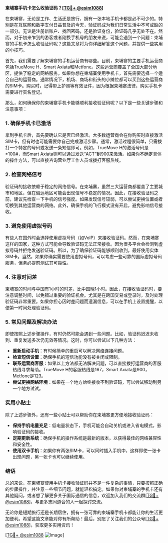 **柬埔寨手机卡怎么收验证码？[[TG💪+ @esim1088](https://t.me/s/esim1088)]**

在柬埔寨，无论是工作、生活还是旅行，拥有一张本地手机卡都是必不可少的。特别是在互联网和数字支付日益普及的今天，验证码成为我们日常生活中不可或缺的一部分。无论是注册新账户、找回密码，还是验证身份，验证码几乎无处不在。然而，对于初来乍到的游客或者刚换手机号的朋友来说，可能会遇到一个问题：柬埔寨的手机卡怎么收验证码呢？这篇文章将为你详细解答这个问题，并提供一些实用的小技巧。

首先，我们需要了解柬埔寨的手机运营商有哪些。目前，柬埔寨的主要手机运营商包括TrueMove H、Smart Axiata和Metfone。这些运营商覆盖了全国大部分地区，提供了稳定的网络服务。如果你想在柬埔寨使用手机卡，首先需要选择一个适合自己的运营商。通常情况下，机场、商场和街头的小摊位都可以买到这些运营商的SIM卡。购买时，记得带上护照等有效证件，因为根据柬埔寨法律，购买手机卡需要进行实名登记。

那么，如何确保你的柬埔寨手机卡能够顺利接收验证码呢？以下是一些关键步骤和注意事项：

### 1. 确保手机卡已激活

拿到手机卡后，首先要确认它是否已经激活。大多数运营商会在你购买时直接激活SIM卡，但有时也可能需要你自己完成激活步骤。通常，激活过程很简单，只需拨打一个特定的号码或发送一条短信即可。例如，TrueMove H的激活号码是*100#，而Smart Axiata则可以通过发送“ACT”到900来激活。如果你不确定具体的操作方法，可以直接咨询营业厅工作人员或拨打客服热线。

### 2. 检查网络信号

验证码的接收依赖于稳定的网络信号。在柬埔寨，虽然三大运营商都覆盖了主要城市和地区，但在偏远地区可能会出现信号不稳定的情况。因此，在接收验证码之前，建议先检查一下手机的信号强度。如果发现信号较弱，可以尝试更换位置或者切换到其他运营商的网络。此外，确保手机的飞行模式没有开启，避免影响信号接收。

### 3. 避免使用虚拟号码

有些人在国外时会选择使用虚拟号码（如VoIP）来接收验证码。然而，在柬埔寨这样的国家，这种方式可能会导致验证码无法正常接收。因为很多平台会检测到虚拟号码并拒绝发送验证码。所以，为了确保验证码能够顺利收到，最好使用实体SIM卡。当然，如果你确实需要使用虚拟号码，可以考虑一些可靠的国际虚拟号码服务，但务必提前测试其可靠性。

### 4. 注意时间差

柬埔寨的时间与中国有1小时的时差，比中国晚1小时。因此，在接收验证码时，要注意调整时间，以免错过重要的验证机会。尤其是在跨国交易或登录时，及时处理验证码非常重要。如果你担心因时差问题而遗漏信息，可以在手机上设置提醒，以便第一时间处理验证码。

### 5. 常见问题及解决办法

即使按照上述步骤操作，有时仍然可能会遇到一些问题。比如，验证码迟迟未收到、重复发送多次仍无效等情况。这时，你可以尝试以下几种方法：

- **重新启动手机**：有时候简单的重启可以解决网络连接问题。
- **检查短信设置**：确保手机的短信功能没有被关闭或限制。
- **联系运营商客服**：如果以上方法都无法解决问题，可以直接拨打运营商的客服热线寻求帮助。TrueMove H的客服热线是167，Smart Axiata是900，Metfone是123。
- **尝试更换网络环境**：如果在一个地方始终接收不到验证码，可以尝试移动到另一个地方试试。

### 实用小贴士

除了上述步骤外，还有一些小贴士可以帮助你在柬埔寨更方便地接收验证码：

- **保持手机电量充足**：低电量状态下，手机可能会自动关机或进入省电模式，影响验证码的接收。
- **定期更新系统**：确保手机的操作系统是最新的版本，以获得最佳的网络兼容性和安全性。
- **使用双卡手机**：如果你有两张SIM卡，可以同时插入手机中，这样即使一张卡出现问题，另一张卡也可以继续使用。

### 结语

总的来说，在柬埔寨使用手机卡接收验证码并不是一件复杂的事情，只要按照正确的步骤操作，并注意一些细节问题，就能轻松搞定。如果你对柬埔寨的手机卡还有其他疑问，或者想了解更多关于国际通信的信息，欢迎加入我们的交流群[[TG💪+ @esim1088](https://t.me/s/esim1088)]，与更多志同道合的人一起探讨交流。

无论你是短期旅行还是长期居住，拥有一张可靠的柬埔寨手机卡都能让你的生活更加便利。希望这篇文章能对你有所帮助！最后，别忘了关注我们的公众号[[TG💪+ @esim1088](https://t.me/s/esim1088)]，获取更多实用资讯！

[[TG💪+ @esim1088](https://t.me/s/esim1088) ![Image](https://i.postimg.cc/4NQfJmqS/Snipaste-2025-05-13-00-14-12.png)]